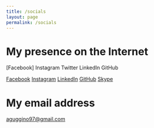 ```yaml
---
title: /socials
layout: page
permalink: /socials
---
```


# My presence on the Internet

[Facebook]
Instagram
Twitter
LinkedIn
GitHub

<a href="https://facebook.com/alexguggino" target="_blank">Facebook</a>
<a href="https://instagram.com/alessandroguggino" target="_blank">Instagram</a>
<a href="https://linkedin.com/in/alessandroguggino" target="_blank">LinkedIn</a>
<a href="https://github.com/AlessandroGuggino" target="_blank">GitHub</a>
<a href="skype:alex.guggino">Skype</a>

####

# My email address

<a href="mailto:aguggino97@gmail.com">aguggino97@gmail.com</a>
